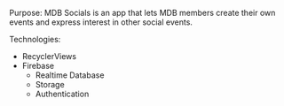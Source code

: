 Purpose: 
MDB Socials is an app that lets MDB members create their own events and express interest in other social events.

Technologies: 
- RecyclerViews
- Firebase 
    - Realtime Database
    - Storage
    - Authentication 
